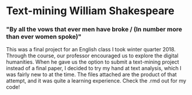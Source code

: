 # Text-mining William Shakespeare
### "By all the vows that ever men have broke / (In number more than ever women spoke)" 

This was a final project for an English class I took winter quarter 2018. Through the course, our professor encouraged us to explore the digital humanities. When he gave us the option to submit a text-mining project instead of a final paper, I decided to try my hand at text analysis, which I was fairly new to at the time. The files attached are the product of that attempt, and it was quite a learning experience. Check the .rmd out for my code!
